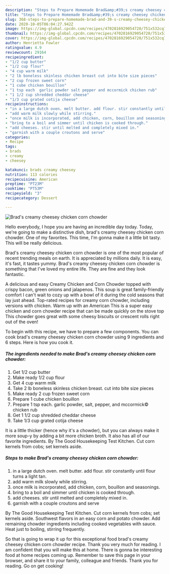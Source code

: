 ```yaml
---
description: "Steps to Prepare Homemade Brad&amp;#39;s creamy cheesey chicken corn chowder"
title: "Steps to Prepare Homemade Brad&amp;#39;s creamy cheesey chicken corn chowder"
slug: 368-steps-to-prepare-homemade-brad-and-39-s-creamy-cheesey-chicken-corn-chowder
date: 2020-10-05T06:04:27.942Z
image: https://img-global.cpcdn.com/recipes/4702816929054720/751x532cq70/brads-creamy-cheesey-chicken-corn-chowder-recipe-main-photo.jpg
thumbnail: https://img-global.cpcdn.com/recipes/4702816929054720/751x532cq70/brads-creamy-cheesey-chicken-corn-chowder-recipe-main-photo.jpg
cover: https://img-global.cpcdn.com/recipes/4702816929054720/751x532cq70/brads-creamy-cheesey-chicken-corn-chowder-recipe-main-photo.jpg
author: Henrietta Fowler
ratingvalue: 4.9
reviewcount: 29164
recipeingredient:
- "1/2 cup butter"
- "1/2 cup flour"
- "4 cup warm milk"
- "2 lb boneless skinless chicken breast cut into bite size pieces"
- "2 cup frozen sweet corn"
- "1 cube chicken bouillon"
- "1 tsp each  garlic powder salt pepper and mccormick chicken rub"
- "1 1/2 cup shredded cheddar cheese"
- "1/3 cup grated cotija cheese"
recipeinstructions:
- "in a large dutch oven. melt butter. add flour. stir constantly until flour turns a light tan."
- "add warm milk slowly while stirring."
- "once milk is incorporated, add chicken, corn, bouillon and seasonings."
- "bring to a boil and simmer until chicken is cooked through."
- "add cheeses. stir until melted and completely mixed in."
- "garnish with a couple croutons and serve"
categories:
- Recipe
tags:
- brads
- creamy
- cheesey

katakunci: brads creamy cheesey 
nutrition: 113 calories
recipecuisine: American
preptime: "PT23M"
cooktime: "PT53M"
recipeyield: "3"
recipecategory: Dessert

---
```



![Brad&#39;s creamy cheesey chicken corn chowder](https://img-global.cpcdn.com/recipes/4702816929054720/751x532cq70/brads-creamy-cheesey-chicken-corn-chowder-recipe-main-photo.jpg)

Hello everybody, I hope you are having an incredible day today. Today, we're going to make a distinctive dish, brad&#39;s creamy cheesey chicken corn chowder. One of my favorites. This time, I'm gonna make it a little bit tasty. This will be really delicious.

Brad&#39;s creamy cheesey chicken corn chowder is one of the most popular of recent trending meals on earth. It is appreciated by millions daily. It is easy, it's fast, it tastes yummy. Brad&#39;s creamy cheesey chicken corn chowder is something that I've loved my entire life. They are fine and they look fantastic.

A delicious and easy Creamy Chicken and Corn Chowder topped with crispy bacon, green onions and jalapenos. This soup is great family-friendly comfort I can&#39;t wait to cozy up with a bowl of it during the cold seasons that lay just ahead. Top-rated recipes for creamy corn chowder, including versions with chicken. Warm up with an American This is a super easy chicken and corn chowder recipe that can be made quickly on the stove top This chowder goes great with some cheesy biscuits or crescent rolls right out of the oven!


To begin with this recipe, we have to prepare a few components. You can cook brad&#39;s creamy cheesey chicken corn chowder using 9 ingredients and 6 steps. Here is how you cook it.

<!--inarticleads1-->

##### The ingredients needed to make Brad&#39;s creamy cheesey chicken corn chowder:

1. Get 1/2 cup butter
1. Make ready 1/2 cup flour
1. Get 4 cup warm milk
1. Take 2 lb boneless skinless chicken breast. cut into bite size pieces
1. Make ready 2 cup frozen sweet corn
1. Prepare 1 cube chicken bouillon
1. Prepare 1 tsp each.  garlic powder, salt, pepper, and mccormick© chicken rub
1. Get 1 1/2 cup shredded cheddar cheese
1. Take 1/3 cup grated cotija cheese


It is a little thicker (hence why it&#39;s a chowder), but you can always make it more soup-y by adding a bit more chicken broth. It also has all of our favorite ingredients. By The Good Housekeeping Test Kitchen. Cut corn kernels from cobs; set kernels aside. 

<!--inarticleads2-->

##### Steps to make Brad&#39;s creamy cheesey chicken corn chowder:

1. in a large dutch oven. melt butter. add flour. stir constantly until flour turns a light tan.
1. add warm milk slowly while stirring.
1. once milk is incorporated, add chicken, corn, bouillon and seasonings.
1. bring to a boil and simmer until chicken is cooked through.
1. add cheeses. stir until melted and completely mixed in.
1. garnish with a couple croutons and serve


By The Good Housekeeping Test Kitchen. Cut corn kernels from cobs; set kernels aside. Southwest flavors in an easy corn and potato chowder. Add remaining chowder ingredients including cooked vegetables with sauce. Heat just to boiling, stirring frequently. 

So that is going to wrap it up for this exceptional food brad&#39;s creamy cheesey chicken corn chowder recipe. Thank you very much for reading. I am confident that you will make this at home. There is gonna be interesting food at home recipes coming up. Remember to save this page in your browser, and share it to your family, colleague and friends. Thank you for reading. Go on get cooking!
